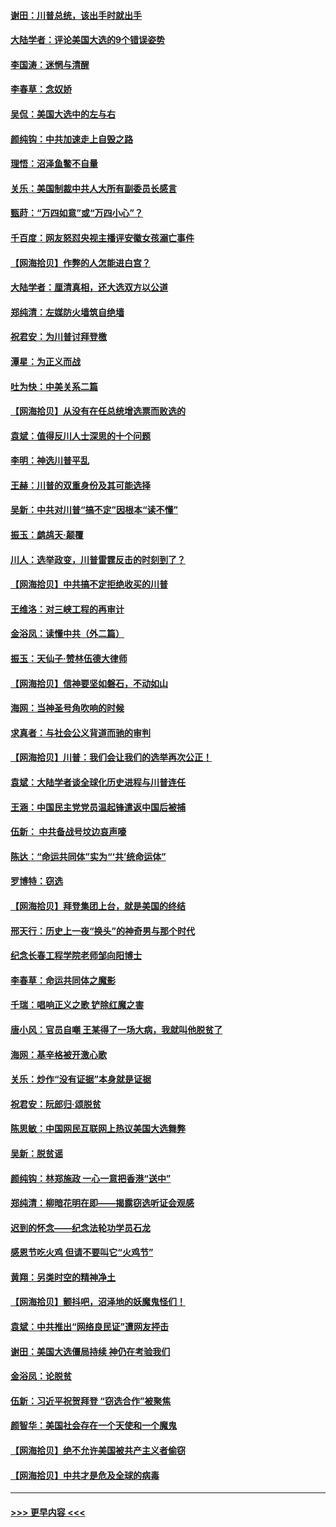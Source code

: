 #### [谢田：川普总统，该出手时就出手](../pages/nsc993/n12610905.md?t=12110202) 
#### [大陆学者：评论美国大选的9个错误姿势](../pages/nsc993/n12609586.md?t=12110202) 
#### [李国涛：迷惘与清醒](../pages/nsc993/n12607532.md?t=12110202) 
#### [李春草：念奴娇](../pages/nsc993/n12607083.md?t=12110202) 
#### [吴侃：美国大选中的左与右](../pages/nsc993/n12607054.md?t=12110202) 
#### [颜纯钩：中共加速走上自毁之路](../pages/nsc993/n12606473.md?t=12110202) 
#### [理悟：沼泽鱼鳖不自量](../pages/nsc993/n12606454.md?t=12110202) 
#### [关乐：美国制裁中共人大所有副委员长感言](../pages/nsc993/n12606442.md?t=12110202) 
#### [甄莳：“万四如意”或“万四小心”？](../pages/nsc993/n12606091.md?t=12110202) 
#### [千百度：网友怒怼央视主播评安徽女孩溺亡事件](../pages/nsc993/n12605370.md?t=12110202) 
#### [【网海拾贝】作弊的人怎能进白宫？](../pages/nsc993/n12603546.md?t=12110202) 
#### [大陆学者：厘清真相，还大选双方以公道](../pages/nsc993/n12603475.md?t=12110202) 
#### [郑纯清：左媒防火墙筑自绝墙](../pages/nsc993/n12602226.md?t=12110202) 
#### [祝君安：为川普讨拜登檄](../pages/nsc993/n12602199.md?t=12110202) 
#### [潭星：为正义而战](../pages/nsc993/n12600926.md?t=12110202) 
#### [吐为快：中美关系二篇](../pages/nsc993/n12600908.md?t=12110202) 
#### [【网海拾贝】从没有在任总统增选票而败选的](../pages/nsc993/n12600435.md?t=12110202) 
#### [袁斌：值得反川人士深思的十个问题](../pages/nsc993/n12600332.md?t=12110202) 
#### [李明：神选川普平乱](../pages/nsc993/n12599751.md?t=12110202) 
#### [王赫：川普的双重身份及其可能选择](../pages/nsc993/n12599723.md?t=12110202) 
#### [吴新：中共对川普“搞不定”因根本“读不懂”](../pages/nsc993/n12599502.md?t=12110202) 
#### [振玉：鹧鸪天‧颠覆](../pages/nsc993/n12599494.md?t=12110202) 
#### [川人：选举政变，川普雷霆反击的时刻到了？](../pages/nsc993/n12599291.md?t=12110202) 
#### [【网海拾贝】中共搞不定拒绝收买的川普](../pages/nsc993/n12598955.md?t=12110202) 
#### [王维洛：对三峡工程的再审计](../pages/nsc993/n12598436.md?t=12110202) 
#### [金浴凤：读懂中共（外二篇）](../pages/nsc993/n12597943.md?t=12110202) 
#### [振玉：天仙子‧赞林伍德大律师](../pages/nsc993/n12597929.md?t=12110202) 
#### [【网海拾贝】信神要坚如磐石，不动如山](../pages/nsc993/n12597901.md?t=12110202) 
#### [海网：当神圣号角吹响的时候](../pages/nsc993/n12595891.md?t=12110202) 
#### [求真者：与社会公义背道而驰的审判](../pages/nsc993/n12595868.md?t=12110202) 
#### [【网海拾贝】川普：我们会让我们的选举再次公正！](../pages/nsc993/n12594930.md?t=12110202) 
#### [袁斌：大陆学者谈全球化历史进程与川普连任](../pages/nsc993/n12594690.md?t=12110202) 
#### [王涵：中国民主党党员温起锋遣返中国后被捕](../pages/nsc993/n12594540.md?t=12110202) 
#### [伍新： 中共备战号坟边哀声嚎](../pages/nsc993/n12593086.md?t=12110202) 
#### [陈达：“命运共同体”实为“‘共’统命运体”](../pages/nsc993/n12590865.md?t=12110202) 
#### [罗博特：窃选](../pages/nsc993/n12590619.md?t=12110202) 
#### [【网海拾贝】拜登集团上台，就是美国的终结](../pages/nsc993/n12589725.md?t=12110202) 
#### [邢天行：历史上一夜“换头”的神奇男与那个时代](../pages/nsc993/n12589424.md?t=12110202) 
#### [纪念长春工程学院老师邹向阳博士](../pages/nsc993/n12585390.md?t=12110202) 
#### [李春草：命运共同体之魔影](../pages/nsc993/n12585026.md?t=12110202) 
#### [千瑞：唱响正义之歌 铲除红魔之害](../pages/nsc993/n12585002.md?t=12110202) 
#### [唐小风：官员自嘲 王某得了一场大病，我就叫他脱贫了](../pages/nsc993/n12584981.md?t=12110202) 
#### [海网：基辛格被开激心歌](../pages/nsc993/n12584946.md?t=12110202) 
#### [关乐：炒作“没有证据”本身就是证据](../pages/nsc993/n12583146.md?t=12110202) 
#### [祝君安：阮郎归‧颂脱贫](../pages/nsc993/n12583119.md?t=12110202) 
#### [陈思敏：中国网民互联网上热议美国大选舞弊](../pages/nsc993/n12582845.md?t=12110202) 
#### [吴新：脱贫谣](../pages/nsc993/n12580839.md?t=12110202) 
#### [颜纯钩：林郑施政 一心一意把香港“送中”](../pages/nsc993/n12580805.md?t=12110202) 
#### [郑纯清：柳暗花明在即——揭露窃选听证会观感](../pages/nsc993/n12580795.md?t=12110202) 
#### [迟到的怀念——纪念法轮功学员石龙](../pages/nsc993/n12580245.md?t=12110202) 
#### [感恩节吃火鸡  但请不要叫它“火鸡节”](../pages/nsc993/n12580252.md?t=12110202) 
#### [黄翔：另类时空的精神净土](../pages/nsc993/n12578638.md?t=12110202) 
#### [【网海拾贝】颤抖吧，沼泽地的妖魔鬼怪们！](../pages/nsc993/n12578552.md?t=12110202) 
#### [袁斌：中共推出“网络良民证”遭网友抨击](../pages/nsc993/n12578511.md?t=12110202) 
#### [谢田：美国大选僵局持续 神仍在考验我们](../pages/nsc993/n12577432.md?t=12110202) 
#### [金浴凤：论脱贫](../pages/nsc993/n12576386.md?t=12110202) 
#### [伍新：习近平祝贺拜登 “窃选合作”被聚焦](../pages/nsc993/n12576358.md?t=12110202) 
#### [颜智华：美国社会存在一个天使和一个魔鬼](../pages/nsc993/n12574299.md?t=12110202) 
#### [【网海拾贝】绝不允许美国被共产主义者偷窃](../pages/nsc993/n12573396.md?t=12110202) 
#### [【网海拾贝】中共才是危及全球的病毒](../pages/nsc993/n12571204.md?t=12110202) 

----
#### [ >>> 更早内容 <<< ](../indexes/nsc993-earlier.md)
